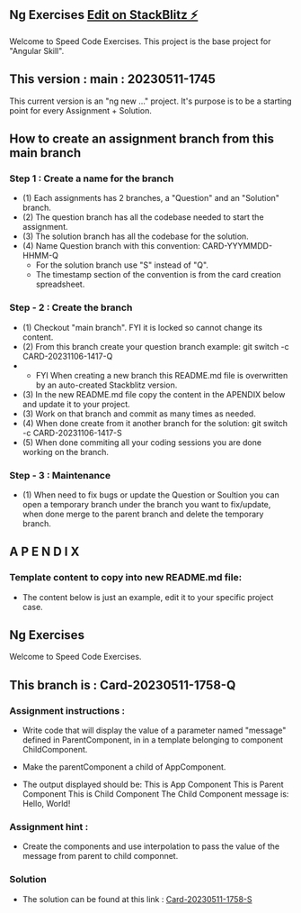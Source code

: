 ## Ng Exercises  [Edit on StackBlitz ⚡️](https://stackblitz.com/edit/ng-exercise1)
Welcome to Speed Code Exercises.
This project is the base project for "Angular Skill".

## This version : main : 20230511-1745
This current version is an "ng new ..." project.
It's purpose is to be a starting point for every Assignment + Solution.

## How to create an assignment branch from this main branch

### Step 1 : Create a name for the branch
- (1) Each assignments has 2 branches, a "Question" and an "Solution" branch.
- (2) The question branch has all the codebase needed to start the assignment.
- (3) The solution branch has all the codebase for the solution.
- (4) Name Question branch with this convention: CARD-YYYMMDD-HHMM-Q
    - For the solution branch use "S" instead of "Q".
    - The timestamp section of the convention is from the card creation spreadsheet.

### Step - 2 : Create the branch
- (1) Checkout "main branch". FYI it is locked so cannot change its content.
- (2) From this branch create your question branch example: git switch -c CARD-20231106-1417-Q
- - FYI When creating a new branch this README.md file is overwritten by an auto-created Stackblitz version.
- (3) In the new README.md file copy the content in the APENDIX below and update it to your project.
- (3) Work on that branch and commit as many times as needed.
- (4) When done create from it another branch for the solution: git switch -c CARD-20231106-1417-S
- (5) When done commiting all your coding sessions you are done working on the branch.

### Step - 3 : Maintenance
- (1) When need to fix bugs or update the Question or Soultion you can open a temporary branch under the branch you want to fix/update, when done merge to the parent branch and delete the temporary branch.

##  A P E N D I X
### Template content to copy into new README.md file:
- The content below is just an example, edit it to your specific project case.

## Ng Exercises  
Welcome to Speed Code Exercises.

## This branch is : Card-20230511-1758-Q

### Assignment instructions :
- Write code that will display the value of a parameter named "message" defined in ParentComponent, in in a template belonging to component ChildComponent.
- Make the parentComponent a child of AppComponent.

- The output displayed should be:
This is App Component
This is Parent Component
This is Child Component
The Child Component message is: Hello, World!

### Assignment hint :
- Create the components and use interpolation to pass the value of the message from parent to child componnet.

### Solution
- The solution can be found at this link : [Card-20230511-1758-S](https://stackblitz.com/edit/ng-exercise1?file=README.md)
